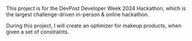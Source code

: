 This project is for the DevPost Developer Week 2024 Hackathon, which is the largest challenge-driven in-person & online hackathon.  

During this project, I will create an optimizer for makeup products, when given a set of constraints.  
